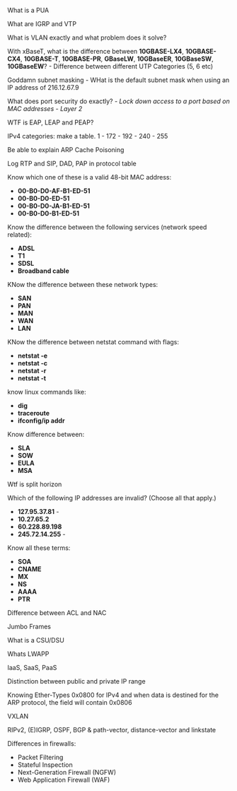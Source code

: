 What is a PUA

What are IGRP and VTP

What is VLAN exactly and what problem does it solve?

With xBaseT, what is the difference between **10GBASE-LX4**, **10GBASE-CX4**, **10GBASE-T**, **10GBASE-PR**, **GBaseLW**, **10GBaseER**, **10GBaseSW**, **10GBaseEW**?
    - Difference between different UTP Categories (5, 6 etc)


Goddamn subnet masking
    - WHat is the default subnet mask when using an IP address of 216.12.67.9

What does port security do exactly?
    - *Lock down access to a port based on MAC addresses*
    - *Layer 2*

WTF is EAP, LEAP and PEAP?

IPv4 categories: make a table. 1 - 172 - 192 - 240 - 255

Be able to explain ARP Cache Poisoning

Log RTP and SIP, DAD, PAP in protocol table


Know which one of these is a valid 48-bit MAC address:
- **00-B0-D0-AF-B1-ED-51**
- **00-B0-D0-ED-51**
- **00-B0-D0-JA-B1-ED-51**
- **00-B0-D0-B1-ED-51**

Know the difference between the following services (network speed related):
- **ADSL**
- **T1**
- **SDSL**
- **Broadband cable**

KNow the difference between these network types:
- **SAN**
- **PAN**
- **MAN**
- **WAN**
- **LAN**

KNow the difference between netstat command with flags:
- **netstat -e**
- **netstat -c**
- **netstat -r**
- **netstat -t**

know linux commands like:
- **dig**
- **traceroute**
- **ifconfig/ip addr**

Know difference between:
- **SLA**
- **SOW**
- **EULA**
- **MSA**

Wtf is split horizon

Which of the following IP addresses are invalid? (Choose all that apply.)
- **127.95.37.81** - 
- **10.27.65.2**
- **60.228.89.198**
- **245.72.14.255** - 

Know all these terms:
- **SOA**
- **CNAME**
- **MX**
- **NS**
- **AAAA**
- **PTR**

Difference between ACL and NAC

Jumbo Frames

What is a CSU/DSU

Whats LWAPP

IaaS, SaaS, PaaS

Distinction between public and private IP range

Knowing Ether-Types 0x0800 for IPv4 and when data is destined for the ARP protocol, the field will contain 0x0806

VXLAN

RIPv2, (E)IGRP, OSPF, BGP & path-vector, distance-vector and linkstate

Differences in firewalls: 
 - Packet Filtering
 - Stateful Inspection
 - Next-Generation Firewall (NGFW)
 - Web Application Firewall (WAF)